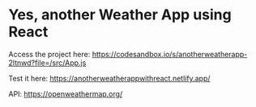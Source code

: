 # Yes, another Weather App using React

Access the project here: 
https://codesandbox.io/s/anotherweatherapp-2ltnwd?file=/src/App.js

Test it here: 
https://anotherweatherappwithreact.netlify.app/

API: 
https://openweathermap.org/
